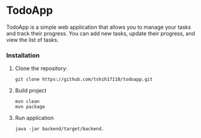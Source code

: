 # TodoApp

TodoApp is a simple web application that allows you to manage your tasks and track their progress. You can add new tasks, update their progress, and view the list of tasks.

### Installation

1. Clone the repository:
    ```
    git clone https://github.com/tshih17110/todoapp.git
    ```

2. Build project
    ```
    mvn clean 
    mvn package
    ```

3. Run application
    ```
    java -jar backend/target/backend.